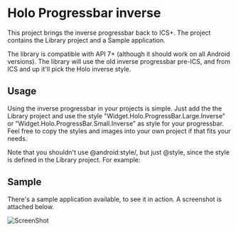Holo Progressbar inverse
=====================

This project brings the inverse progressbar back to ICS+.
The project contains the Library project and a Sample application.

The library is compatible with API 7+ (although it should work on all Android versions). The library will use the old inverse progressbar pre-ICS, and from ICS and up it'll pick the Holo inverse style.

Usage
-----

Using the inverse progressbar in your projects is simple. Just add the the Library project and use the style "Widget.Holo.ProgressBar.Large.Inverse" or "Widget.Holo.ProgressBar.Small.Inverse" as style for your progressbar. Feel free to copy the styles and images into your own project if that fits your needs.

Note that you shouldn't use @android:style/, but just @style, since the style is defined in the Library project. For example:
	<ProgressBar 
        style="@style/Widget.Holo.ProgressBar.Large.Inverse"
        android:layout_width="wrap_content"
        android:layout_height="wrap_content"/>

Sample
-----
There's a sample application available, to see it in action. A screenshot is attached below.

![ScreenShot](https://raw.github.com/vdesmet93/holo-progressbar-inverse/master/sample_screenshot.png)


